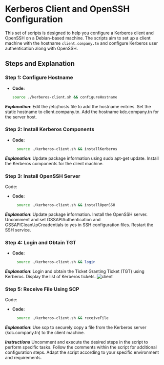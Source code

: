 # Kerberos Client and OpenSSH Configuration

This set of scripts is designed to help you configure a Kerberos client and OpenSSH on a Debian-based machine. The scripts aim to set up a client machine with the hostname `client.company.tn` and configure Kerberos user authentication along with OpenSSH.

## Steps and Explanation

### Step 1: Configure Hostname

- **Code:**
  ```bash
  source ./kerberos-client.sh && configureHostname
***Explanation***:
Edit the /etc/hosts file to add the hostname entries.
Set the static hostname to client.company.tn.
Add the hostname kdc.company.tn for the server host.
### Step 2: Install Kerberos Components
- **Code:**
  ```bash
    source ./kerberos-client.sh && installKerberos
***Explanation***:
Update package information using sudo apt-get update.
Install the Kerberos components for the client machine.
### Step 3: Install OpenSSH Server
Code:
- **Code:**
  ```bash
    source ./kerberos-client.sh && installOpenSSH
***Explanation***:
Update package information.
Install the OpenSSH server.
Uncomment and set GSSAPIAuthentication and GSSAPICleanUpCreadentials to yes in SSH configuration files.
Restart the SSH service.

### Step 4: Login and Obtain TGT
- **Code:**
  ```bash
    source ./kerberos-client.sh && login
***Explanation***:
Login and obtain the Ticket Granting Ticket (TGT) using Kerberos.
Display the list of Kerberos tickets.
![client](../client-kerberos.png)
### Step 5: Receive File Using SCP
Code:
- **Code:**
  ```bash
    source ./kerberos-client.sh && receiveFile
***Explanation***:
Use scp to securely copy a file from the Kerberos server (kdc.company.tn) to the client machine.

***Instructions***
Uncomment and execute the desired steps in the script to perform specific tasks. Follow the comments within the script for additional configuration steps. Adapt the script according to your specific environment and requirements.
